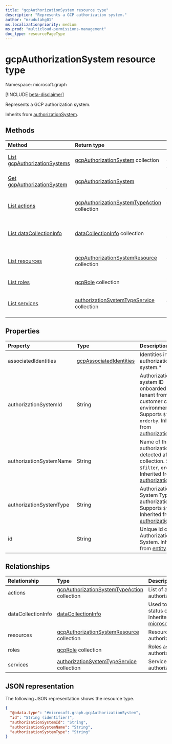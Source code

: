 ```yaml
---
title: "gcpAuthorizationSystem resource type"
description: "Represents a GCP authorization system."
author: "mrudulahg01"
ms.localizationpriority: medium
ms.prod: "multicloud-permissions-management"
doc_type: resourcePageType
---
```


# gcpAuthorizationSystem resource type

Namespace: microsoft.graph

[!INCLUDE [beta-disclaimer](../../includes/beta-disclaimer.md)]

Represents a GCP authorization system.

Inherits from [authorizationSystem](../resources/authorizationsystem.md).

## Methods
|Method|Return type|Description|
|:---|:---|:---|
|[List gcpAuthorizationSystems](../api/gcpauthorizationsystem-list.md)|[gcpAuthorizationSystem](../resources/gcpauthorizationsystem.md) collection|Get a list of the [gcpAuthorizationSystem](../resources/gcpauthorizationsystem.md) objects and their properties.|
|[Get gcpAuthorizationSystem](../api/gcpauthorizationsystem-get.md)|[gcpAuthorizationSystem](../resources/gcpauthorizationsystem.md)|Read the properties and relationships of a [gcpAuthorizationSystem](../resources/gcpauthorizationsystem.md) object.|
|[List actions](../api/gcpauthorizationsystem-list-actions.md)|[gcpAuthorizationSystemTypeAction](../resources/gcpauthorizationsystemtypeaction.md) collection|Get the gcpAuthorizationSystemTypeAction resources from the actions navigation property.|
|[List dataCollectionInfo](../api/gcpauthorizationsystem-list-datacollectioninfo.md)|[dataCollectionInfo](../resources/datacollectioninfo.md) collection|Get the dataCollectionInfo resources from the dataCollectionInfo navigation property.|
|[List resources](../api/gcpauthorizationsystem-list-resources.md)|[gcpAuthorizationSystemResource](../resources/gcpauthorizationsystemresource.md) collection|Get the gcpAuthorizationSystemResource resources from the resources navigation property.|
|[List roles](../api/gcpauthorizationsystem-list-roles.md)|[gcpRole](../resources/gcprole.md) collection|Get the gcpRole resources from the roles navigation property.|
|[List services](../api/gcpauthorizationsystem-list-services.md)|[authorizationSystemTypeService](../resources/authorizationsystemtypeservice.md) collection|Get the authorizationSystemTypeService resources from the services navigation property.|

## Properties
|Property|Type|Description|
|:---|:---|:---|
|associatedIdentities|[gcpAssociatedIdentities](../resources/gcpassociatedidentities.md)|Identities in the authorization system.*|
|authorizationSystemId|String|Authorization system ID onboarded to a tenant from a customer cloud environment. Supports `$filter`, `orderby`. Inherited from [authorizationSystem](../resources/authorizationsystem.md).|
|authorizationSystemName|String|Name of the authorization system detected after a collection. Supports `$filter`, `orderby`. Inherited from [authorizationSystem](../resources/authorizationsystem.md).|
|authorizationSystemType|String|Authorization System Type of this authorizationSystem. Supports `$filter`. Inherited from [authorizationSystem](../resources/authorizationsystem.md).|
|id|String| Unique Id of the Authorization System. Inherited from [entity](../resources/entity.md).|


## Relationships
|Relationship|Type|Description|
|:---|:---|:---|
|actions|[gcpAuthorizationSystemTypeAction](../resources/gcpauthorizationsystemtypeaction.md) collection|List of actions for service in authorization system.|
|dataCollectionInfo|[dataCollectionInfo](../resources/datacollectioninfo.md)|Used to expose data collection status of this authorizationSystem. Inherited from [microsoft.graph.authorizationSystem](../resources/authorizationsystem.md)|
|resources|[gcpAuthorizationSystemResource](../resources/gcpauthorizationsystemresource.md) collection|Resources associated with the authorization system type.|
|roles|[gcpRole](../resources/gcprole.md) collection|Roles associated with the authorization system type.|
|services|[authorizationSystemTypeService](../resources/authorizationsystemtypeservice.md) collection|Services associated with the authorization system type.|

## JSON representation
The following JSON representation shows the resource type.
<!-- {
  "blockType": "resource",
  "keyProperty": "id",
  "@odata.type": "microsoft.graph.gcpAuthorizationSystem",
  "baseType": "microsoft.graph.authorizationSystem",
  "openType": false
}
-->
``` json
{
  "@odata.type": "#microsoft.graph.gcpAuthorizationSystem",
  "id": "String (identifier)",
  "authorizationSystemId": "String",
  "authorizationSystemName": "String",
  "authorizationSystemType": "String"
}
```

